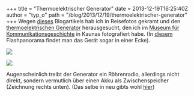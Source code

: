 +++
title = "Thermoelektrischer Generator"
date = 2013-12-19T16:25:40Z
author = "typ_o"
path = "/blog/2013/12/19/thermoelektrischer-generator"
+++
Wegen
[dieses](http://clockworker.de/cw/2013/12/03/der-thermoelektrische-aetherwellen-empfaenger/)
Blogartikels hab ich in Reisefotos gekramt und den [thermoelektrischen
Generator](http://de.wikipedia.org/wiki/Thermoelement) herausgesucht,
den ich im [Museum für
Kommunikationsgeschichte](http://www.teo.lt/node/1066) in Kaunas
fotografiert habe. (In
[diesem](http://www.teo.lt/gallery/flash/Telekomun.swf) Flashpanorama
findet man das Gerät sogar in einer Ecke).

[![](https://flipdot.org/blog/uploads/seebeck_kaunas_2.serendipityThumb.jpg)](https://flipdot.org/blog/uploads/seebeck_kaunas_2.jpg)

[![](https://flipdot.org/blog/uploads/seebeck_kaunas_1.serendipityThumb.jpg)](https://flipdot.org/blog/uploads/seebeck_kaunas_1.jpg)

Augenscheinlich treibt der Generator ein Röhrenradio, allerdings nicht
direkt, sondern vermutlich über einen Akku als Zwischenspeicher
(Zeichnung rechts unten). (Das selbe in neu gibts wohl
[hier](http://thermalforce.de/))
